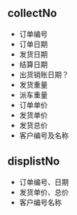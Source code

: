 ## collectNo
* 订单编号
* 订单日期
* 发货日期
* 结算日期
* 出货销账日期？
* 发货重量
* 派车重量
* 订单单价
* 发货单价
* 发货总价
* 客户编号及名称  
## displistNo
* 订单编号、日期
* 发货单价、总价
* 客户编号名称